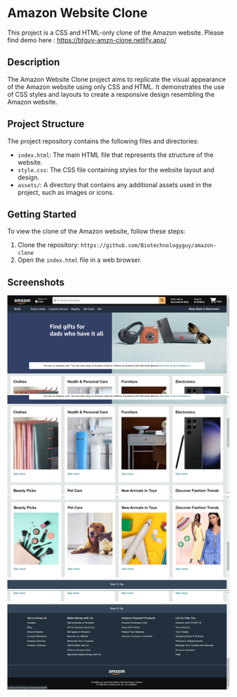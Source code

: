 # Amazon Website Clone

This project is a CSS and HTML-only clone of the Amazon website.
Please find demo here : https://btguy-amzn-clone.netlify.app/

## Description

The Amazon Website Clone project aims to replicate the visual appearance of the Amazon website using only CSS and HTML. It demonstrates the use of CSS styles and layouts to create a responsive design resembling the Amazon website.

## Project Structure

The project repository contains the following files and directories:

- `index.html`: The main HTML file that represents the structure of the website.
- `style.css`: The CSS file containing styles for the website layout and design.
- `assets/`: A directory that contains any additional assets used in the project, such as images or icons.

## Getting Started

To view the clone of the Amazon website, follow these steps:

1. Clone the repository: `https://github.com/Biotechnologyguy/amazon-clone`
2. Open the `index.html` file in a web browser.

## Screenshots

![Screenshot 1](./screenshots/Screenshot1.png)
![Screenshot 2](./screenshots/Screenshot2.png)
![Screenshot 3](./screenshots/Screenshot3.png)
![Screenshot 4](./screenshots/Screenshot4.png)
